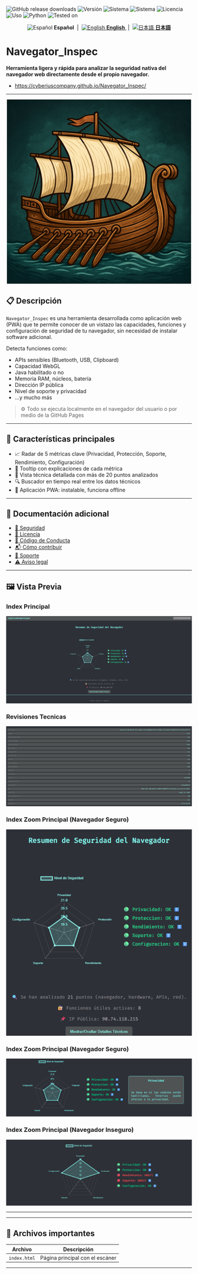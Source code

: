 ![GitHub release downloads](https://img.shields.io/github/downloads/CyberiusCompany/Cyberius-Unzip-Cracker/latest/total)
![Versión](https://img.shields.io/badge/versión-1.0.0-blue)
![Sistema](https://img.shields.io/badge/windows-x64-green)
![Sistema](https://img.shields.io/badge/linux-x64-green)
![Licencia](https://img.shields.io/badge/licencia-Privada-red)
![Uso](https://img.shields.io/badge/uso-solo%20legal-important)
![Python](https://img.shields.io/badge/python-3.7%2B-yellow)
![Tested on](https://img.shields.io/badge/tested%20on-Windows%2010%2F11%20%7C%20Ubuntu%2022.04-blue)

<p align="center">
  <img src="https://flagcdn.com/w40/es.png" alt="Español" title="Español">
  <strong>Español</strong>
  &nbsp;|&nbsp;
  <a href="README.en.md">
    <img src="https://flagcdn.com/w40/us.png" alt="English" title="English">
    <strong>English</strong>
  </a>
  &nbsp;|&nbsp;
  <a href="https://www.youtube.com/watch?v=xvFZjo5PgG0&list=RDxvFZjo5PgG0&start_radio=1&pp=ygUTcmljayByb2xsaW5nIG5vIGFkc6AHAQ%3D%3D">
    <img src="https://flagcdn.com/w40/jp.png" alt="日本語" title="Japanese">
    <strong>日本語</strong>
  </a>
</p>


# Navegator_Inspec

**Herramienta ligera y rápida para analizar la seguridad nativa del navegador web directamente desde el propio navegador.**
- https://cyberiuscompany.github.io/Navegator_Inspec/

---

<p align="center">
  <img src="icono.png" alt="Banner" width="500"/>
</p

---

## 📋 Descripción

`Navegator_Inspec` es una herramienta desarrollada como aplicación web (PWA) que te permite conocer de un vistazo las capacidades, funciones y configuración de seguridad de tu navegador, sin necesidad de instalar software adicional.

Detecta funciones como:
- APIs sensibles (Bluetooth, USB, Clipboard)
- Capacidad WebGL
- Java habilitado o no
- Memoria RAM, núcleos, batería
- Dirección IP pública
- Nivel de soporte y privacidad
- ...y mucho más

> ⚙️ Todo se ejecuta localmente en el navegador del usuario o por medio de la GitHub Pages

---

## 🧭 Características principales

- 📈 Radar de 5 métricas clave (Privacidad, Protección, Soporte, Rendimiento, Configuración)
- 🎯 Tooltip con explicaciones de cada métrica
- 📌 Vista técnica detallada con más de 20 puntos analizados
- 🔍 Buscador en tiempo real entre los datos técnicos
- 📱 Aplicación PWA: instalable, funciona offline

---

## 📄 Documentación adicional

- [🔐 Seguridad](.github/SECURITY.md)
- [📜 Licencia](LICENSE)
- [🤝 Código de Conducta](.github/CODE_OF_CONDUCT.md)
- [📬 Cómo contribuir](.github/CONTRIBUTING.md)
- [📢 Soporte](.github/SUPPORT.md)
- [⚠️ Aviso legal](DISCLAIMER.md)

---

## 🖼️ Vista Previa

### Index Principal
![index](./Index.png)

### Revisiones Tecnicas
![Iniciando Búsqueda](./Revisiones.png)

### Index Zoom Principal (Navegador Seguro)
![index](./Index-zoom.png)

### Index Zoom Principal (Navegador Seguro)
![index](./clic-de-metricas.png)

### Index Zoom Principal (Navegador Inseguro)
![index](./caso-navegador-inseguro.png)

---

---

## 📁 Archivos importantes

| Archivo         | Descripción                                        |
|----------------|----------------------------------------------------|
| `index.html`    | Página principal con el escáner                    |

---


